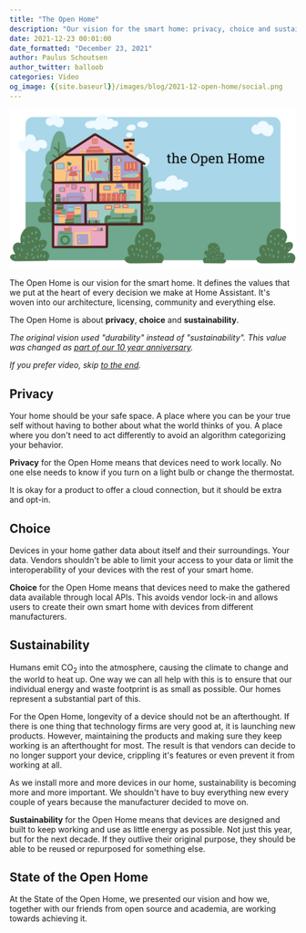 ```yaml
---
title: "The Open Home"
description: "Our vision for the smart home: privacy, choice and sustainability."
date: 2021-12-23 00:01:00
date_formatted: "December 23, 2021"
author: Paulus Schoutsen
author_twitter: balloob
categories: Video
og_image: {{site.baseurl}}/images/blog/2021-12-open-home/social.png
---
```


<img src='/images/blog/2021-12-open-home/header.png' style='box-shadow:none;border:0'>

The Open Home is our vision for the smart home. It defines the values that we put at the heart of every decision we make at Home Assistant. It's woven into our architecture, licensing, community and everything else.

The Open Home is about **privacy**, **choice** and **sustainability**.

_The original vision used "durability" instead of "sustainability". This value was changed as [part of our 10 year anniversary](https://www.youtube.com/watch?v=EmLV6lJLzSU&t=3651s)._

_If you prefer video, skip [to the end](#state-of-the-open-home)._

## Privacy

Your home should be your safe space. A place where you can be your true self without having to bother about what the world thinks of you. A place where you don't need to act differently to avoid an algorithm categorizing your behavior.

**Privacy** for the Open Home means that devices need to work locally. No one else needs to know if you turn on a light bulb or change the thermostat.

It is okay for a product to offer a cloud connection, but it should be extra and opt-in.

## Choice

Devices in your home gather data about itself and their surroundings. Your data. Vendors shouldn't be able to limit your access to your data or limit the interoperability of your devices with the rest of your smart home.

**Choice** for the Open Home means that devices need to make the gathered data available through local APIs. This avoids vendor lock-in and allows users to create their own smart home with devices from different manufacturers.

## Sustainability

Humans emit CO<sub>2</sub> into the atmosphere, causing the climate to change and the world to heat up. One way we can all help with this is to ensure that our individual energy and waste footprint is as small as possible. Our homes represent a substantial part of this.

For the Open Home, longevity of a device should not be an afterthought. If there is one thing that technology firms are very good at, it is launching new products. However, maintaining the products and making sure they keep working is an afterthought for most. The result is that vendors can decide to no longer support your device, crippling it's features or even prevent it from working at all.

As we install more and more devices in our home, sustainability is becoming more and more important. We shouldn't have to buy everything new every couple of years because the manufacturer decided to move on.

**Sustainability** for the Open Home means that devices are designed and built to keep working and use as little energy as possible. Not just this year, but for the next decade. If they outlive their original purpose, they should be able to be reused or repurposed for something else.

## State of the Open Home

At the State of the Open Home, we presented our vision and how we, together with our friends from open source and academia, are working towards achieving it.

<lite-youtube videoid="6ZMXE5PXPqU" videotitle="State of the Open Home 2021" videoStartAt="512" posterquality="maxresdefault"></lite-youtube>

